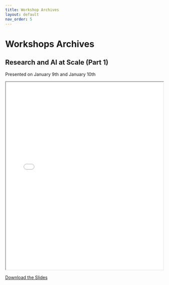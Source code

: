 ```yaml
---
title: Workshop Archives  
layout: default 
nav_order: 5
---
```


# Workshops Archives 

## Research and AI at Scale (Part 1)
Presented on January 9th and January 10th 

<iframe src="{{ site.baseurl }}/assets/Research_and_AI_at_Scale.pdf" width="100%" height="600px"></iframe>

[Download the Slides](/assets/Research_and_AI_at_Scale.pdf)

